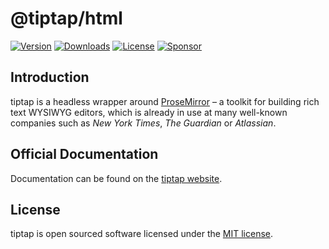 # @tiptap/html
[![Version](https://img.shields.io/npm/v/@tiptap/html.svg?label=version)](https://www.npmjs.com/package/@tiptap/html)
[![Downloads](https://img.shields.io/npm/dm/@tiptap/html.svg)](https://npmcharts.com/compare/tiptap?minimal=true)
[![License](https://img.shields.io/npm/l/@tiptap/html.svg)](https://www.npmjs.com/package/@tiptap/html)
[![Sponsor](https://img.shields.io/static/v1?label=Sponsor&message=%E2%9D%A4&logo=GitHub)](https://github.com/sponsors/ueberdosis)

## Introduction
tiptap is a headless wrapper around [ProseMirror](https://ProseMirror.net) – a toolkit for building rich text WYSIWYG editors, which is already in use at many well-known companies such as *New York Times*, *The Guardian* or *Atlassian*.

## Official Documentation
Documentation can be found on the [tiptap website](https://tiptap.dev).

## License
tiptap is open sourced software licensed under the [MIT license](https://github.com/ueberdosis/tiptap/blob/main/LICENSE.md).
